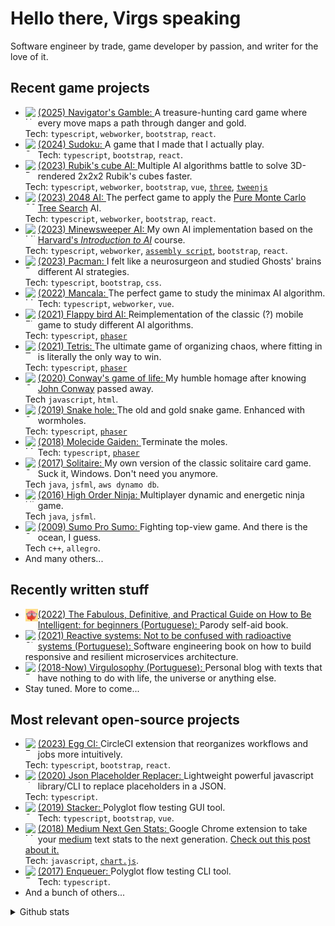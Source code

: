 # Hello there, Virgs speaking

Software engineer by trade, game developer by passion, and writer for the love of it.

<!--<img src="https://raw.githubusercontent.com/MicaelliMedeiros/micaellimedeiros/master/image/computer-illustration.png" alt="ilustração de um computador" min-width="400px" max-width="400px" width="400px" align="right">-->

## Recent game projects

- [<img align="left" height="20px" width="20px" alt="Navigator's Gamble" src="https://virgs.github.io/navigators-gamble/favicon.png"/>](https://virgs.github.io/navigators-gamble/) [(2025) Navigator's Gamble: ](https://github.com/virgs/navigators-gamble/) A treasure-hunting card game where every move maps a path through danger and gold. \
Tech: `typescript`, `webworker`, `bootstrap`, `react`.
- [<img align="left" height="20px" width="20px" alt="Sudoku" src="https://virgs.github.io/sudoku/logo.svg"/>](https://virgs.github.io/sudoku/) [(2024) Sudoku: ](https://github.com/virgs/sudoku/) A game that I made that I actually play. \
Tech: `typescript`, `bootstrap`, `react`.
- [<img align="left" height="20px" width="20px" alt="Rubik's cube AI" src="https://virgs.github.io/rubiks-cubes-ai/favicon.png"/>](https://virgs.github.io/rubiks-cubes-ai/) [(2023) Rubik's cube AI: ](https://github.com/virgs/rubiks-cubes-ai/) Multiple AI algorithms battle to solve 3D-rendered 2x2x2 Rubik's cubes faster. \
Tech: `typescript`, `webworker`, `bootstrap`, `vue`, [`three`](https://threejs.org/), [`tweenjs`](https://tweenjs.github.io/tween.js/)
- [<img align="left" height="20px" width="20px" alt="2048 AI" src="https://virgs.github.io/2048-ai/2048_Icon.ico"/>](https://virgs.github.io/2048-ai/) [(2023) 2048 AI: ](https://github.com/virgs/2048-ai/) The perfect game to apply the [Pure Monte Carlo Tree Search](https://github.com/virgs/2048-ai#pure-mtcs) AI. \
Tech: `typescript`, `webworker`, `bootstrap`, `react`.
- [<img align="left" height="20px" width="20px" alt="Minesweeper AI" src="https://virgs.github.io/minesweeper-ai/favicon.svg"/>](https://virgs.github.io/minesweeper-ai/) [(2023) Minewsweeper AI: ](https://github.com/virgs/minesweeper-ai/) My own AI implementation based on the [Harvard's *Introduction to AI*](https://cs50.harvard.edu/ai/2023/projects/1/minesweeper) course. \
Tech: `typescript`, `webworker`, [`assembly script`](https://www.assemblyscript.org/), `bootstrap`, `react`.
- [<img align="left" height="20px" width="20px" alt="Pacman" src="https://virgs.github.io/pacman/pacman-neon-icon.jpeg"/>](https://virgs.github.io/pacman/) [(2023) Pacman: ](https://github.com/virgs/pacman/) I felt like a neurosurgeon and studied Ghosts' brains different AI strategies. \
Tech: `typescript`, `bootstrap`, `css`.
- [<img align="left" height="20px" width="20px" alt="Mancala" src="https://virgs.github.io/mancala/favicon.ico"/>](https://virgs.github.io/mancala/) [(2022) Mancala: ](https://github.com/virgs/mancala) The perfect game to study the minimax AI algorithm. \
Tech: `typescript`, `webworker`, `vue`.
- [<img align="left" height="20px" width="20px" alt="Flappy bird AI" src="https://virgs.github.io/flappy-bird-ai/favicon.png"/>](https:///virgs.github.io/flappy-bird-ai/) [(2021) Flappy bird AI: ](https://github.com/virgs/flappy-bird-ai/) Reimplementation of the classic (?) mobile game to study different AI algorithms. \
Tech: `typescript`, [`phaser`](https://phaser.io/)
- [<img align="left" height="20px" width="20px" alt="Tetris" src="https://virgs.github.io/tetris/assets/images/icon.png"/>](https://virgs.github.io/tetris/) [(2021) Tetris: ](https://github.com/virgs/tetris) The ultimate game of organizing chaos, where fitting in is literally the only way to win. \
Tech: `typescript`, [`phaser`](https://phaser.io/)
- [<img align="left" height="20px" width="20px" alt="Conway's game of life" src="https://virgs.github.io/conways-game-of-life/gameoflife.jpg"/>](https://virgs.github.io/conways-game-of-life/?interval=125&percentage=20&scale=10) [(2020) Conway's game of life: ](https://github.com/virgs/conways-game-of-life) My humble homage after knowing [John Conway](https://pt.wikipedia.org/wiki/John_Conway) passed away. \
Tech `javascript`, `html`.
- [<img align="left" height="20px" width="20px" alt="Snake Hole" src="https://virgs.github.io/SnakeHole/favicon.jpg"/>](https://virgs.github.io/SnakeHole/) [(2019) Snake hole: ](https://github.com/virgs/SnakeHole) The old and gold snake game. Enhanced with wormholes. \
Tech: `typescript`, [`phaser`](https://phaser.io/)
- [<img align="left" height="20px" width="20px" alt="Molecide gaiden" src="https://virgs.github.io/molecideGaiden/favicon.png"/>](https://virgs.github.io/molecideGaiden/) [(2018) Molecide Gaiden: ](https://github.com/virgs/molecideGaiden/) Terminate the moles. \
Tech: `typescript`, [`phaser`](https://phaser.io/)  
- [<img align="left" height="20px" width="20px" alt="Solitaire" src="https://cdn-icons-png.freepik.com/256/15378/15378912.png?semt=ais_hybrid"/>](https://youtu.be/K86PJMiJiSs) [(2017) Solitaire: ](https://github.com/virgs/solitaire) My own version of the classic solitaire card game. Suck it, Windows. Don't need you anymore. \
Tech `java`, `jsfml`, `aws dynamo db`.
- [<img align="left" height="20px" width="20px" alt="High Order Ninja" src="https://cdn-icons-png.flaticon.com/256/3426/3426348.png"/>](https://youtu.be/qPbJ72pqE-g) [(2016) High Order Ninja: ](https://github.com/virgs/highorderninja) Multiplayer dynamic and energetic ninja game. \
Tech `java`, `jsfml`.
- [<img align="left" height="20px" width="20px" alt="Sumo Pro Sumo" src="https://cdn-icons-png.flaticon.com/256/10637/10637983.png"/>](https://www.youtube.com/watch?v=0KV4fCBeOgY) [(2009) Sumo Pro Sumo: ](https://github.com/virgs/SumoProSumo) Fighting top-view game. And there is the ocean, I guess. \
Tech `c++`, `allegro`.
- And many others...

## Recently written stuff

- [<img align="left" height="20px" width="20px" alt="Como ser inteligente" src="https://raw.githubusercontent.com/virgs/virgs/refs/heads/main/como-ser-inteligente-favicon.png"/>](https://a.co/d/92hhTpB) [(2022) The Fabulous, Definitive, and Practical Guide on How to Be Intelligent: for beginners (Portuguese): ](https://a.co/d/92hhTpB) Parody self-aid book.
- [<img align="left" height="20px" width="20px" alt="Sistemas reativos" src="https://cdn-icons-png.flaticon.com/256/3325/3325047.png"/>](https://a.co/d/2mSrqUW) [(2021) Reactive systems: Not to be confused with radioactive systems (Portuguese): ](https://a.co/d/2mSrqUW) Software engineering book on how to build responsive and resilient microservices architecture.
- [<img align="left" height="20px" width="20px" alt="Personal blog" src="https://www.virgs.me/assets/images/gui.png"/>](https://virgs.me) [(2018-Now) Virgulosophy (Portuguese): ](https://virgs.me) Personal blog with texts that have nothing to do with life, the universe or anything else.
- Stay tuned. More to come...

## Most relevant open-source projects

- [<img align="left" height="20px" width="20px" alt="Egg CI" src="https://virgs.github.io/egg-ci/egg-icon.png"/>](https://virgs.github.io/egg-ci/) [(2023) Egg CI: ](https://github.com/virgs/egg-ci) CircleCI extension that reorganizes workflows and jobs more intuitively. \
Tech: `typescript`, `bootstrap`, `react`.
- [<img align="left" height="20px" width="20px" alt="Json placeholder replacer" src="https://cdn-icons-png.flaticon.com/256/12419/12419185.png"/>](https://www.npmjs.com/package/json-placeholder-replacer) [(2020) Json Placeholder Replacer: ](https://github.com/virgs/jsonPlaceholderReplacer) Lightweight powerful javascript library/CLI to replace placeholders in a JSON. \
Tech: `typescript`.
- [<img align="left" height="20px" width="20px" alt="Stacker" src="https://raw.githubusercontent.com/enqueuer-land/stacker/master/build/icons/16x16.png"/>](https://enqueuer-land.github.io/stacker/) [(2019) Stacker: ](https://github.com/enqueuer-land/stacker) Polyglot flow testing GUI tool. \
Tech: `typescript`, `bootstrap`, `vue`.
- [<img align="left" height="20px" width="20px" alt="Medium Next Gen Stats" src="https://raw.githubusercontent.com/virgs/medium-next-gen-stats/refs/heads/master/images/icon-128.png"/>](https://chromewebstore.google.com/detail/medium-next-generation-st/fhopcbdfcaleefngfpglahlpfhagendo) [(2018) Medium Next Gen Stats: ](https://github.com/virgs/medium-next-gen-stats) Google Chrome extension to take your [medium](https://medium.com) text stats to the next generation. [Check out this post about it.](https://medium.com/p/b8e61bddda5d) \
Tech: `javascript`, [`chart.js`](https://www.chartjs.org/).
- [<img align="left" height="20px" width="20px" alt="Enqueuer" src="https://raw.githubusercontent.com/enqueuer-land/enqueuer/master/docs/images/symbol1.png"/>](https://enqueuer.com/docs) [(2017) Enqueuer: ](https://github.com/enqueuer-land/enqueuer) Polyglot flow testing CLI tool. \
Tech: `typescript`.
- And a bunch of others...

<details>
<summary>Github stats</summary>

<table>
  <tr>
    <td>
      <img
        align="left"
        src="https://github-readme-stats.vercel.app/api?username=virgs&theme=dark&hide_border=false&include_all_commits=true"
        alt="Github Stats"
      />
    </td>
    <td>
      <img
        align="left"
        src="https://github-readme-stats.vercel.app/api/top-langs/?username=virgs&theme=dark&hide_border=false&include_all_commits=true&count_private=true&layout=compact&langs_count=6"
        alt="Github Stats"
      />
    </td>
    <td>
      <br />
      <img
        align="left"
        src="https://github-readme-streak-stats.herokuapp.com/?user=virgs&theme=dark&hide_border=false"
        alt="Github Stats"
      />
    </td>
  </tr>
</table>

</details>
